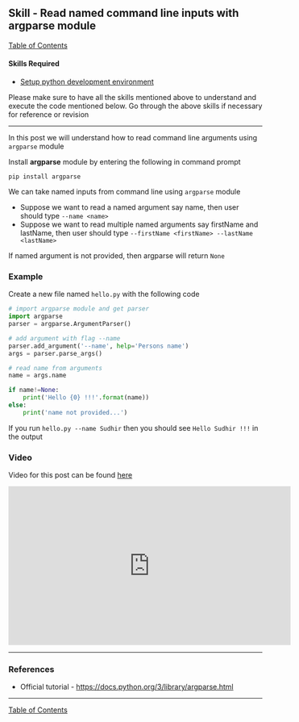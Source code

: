 ## Skill - Read named command line inputs with argparse module
[Table of Contents](https://nagasudhir.blogspot.com/2020/04/taming-python-table-of-contents.html)

#### Skills Required
* [Setup python development environment](https://nagasudhir.blogspot.com/2020/04/setup-python-development-environment_14.html)

Please make sure to have all the skills mentioned above to understand and execute the code mentioned below. Go through the above skills if necessary for reference or revision
<hr/>

In this post we will understand how to read command line arguments using `argparse` module

Install **argparse** module by entering the following in command prompt
```
pip install argparse
```

We can take named inputs from command line using `argparse` module

* Suppose we want to read a named argument say name, then user should type `--name <name>`
* Suppose we want to read multiple named arguments say firstName and lastName, then user should type `--firstName <firstName> --lastName <lastName>`

If named argument is not provided, then argparse will return `None`

### Example
Create a new file named `hello.py` with the following code
```python
# import argparse module and get parser
import argparse
parser = argparse.ArgumentParser()

# add argument with flag --name
parser.add_argument('--name', help='Persons name')
args = parser.parse_args()

# read name from arguments
name = args.name

if name!=None:
    print('Hello {0} !!!'.format(name))
else:
    print('name not provided...')
```
If you run `hello.py --name Sudhir` then you should see `Hello Sudhir !!!` in the output

### Video
Video for this post can be found [here](https://youtu.be/nsVkTslyBcE)

<iframe width="560" height="315" src="https://www.youtube.com/embed/nsVkTslyBcE" frameborder="0" allow="accelerometer; autoplay; encrypted-media; gyroscope; picture-in-picture" allowfullscreen></iframe>

<hr/>

### References
* Official tutorial - https://docs.python.org/3/library/argparse.html

<hr/>

[Table of Contents](https://nagasudhir.blogspot.com/2020/04/taming-python-table-of-contents.html)



<!--stackedit_data:
eyJwcm9wZXJ0aWVzIjoidGl0bGU6IG5hbWVkIGNvbW1hbmQgbG
luZSBhcmd1bWVudHMgdXNpbmcgYXJncGFyc2VcbmF1dGhvcjog
TmFnYXN1ZGhpciBQdWxsYVxuZGF0ZTogJzIwMjAtMDYtMjInXG
50YWdzOiAnbGVhcm5pbmcsIHB5dGhvbiwgdGFtaW5nX3B5dGhv
bl9za2lsbCdcbmNhdGVnb3JpZXM6IHRhbWluZ19weXRob25fc2
tpbGxcbiIsImhpc3RvcnkiOlstMTgxNzYzOTY2NCwxNTA2NzE1
NTEsODc2ODkwODkzXX0=
-->